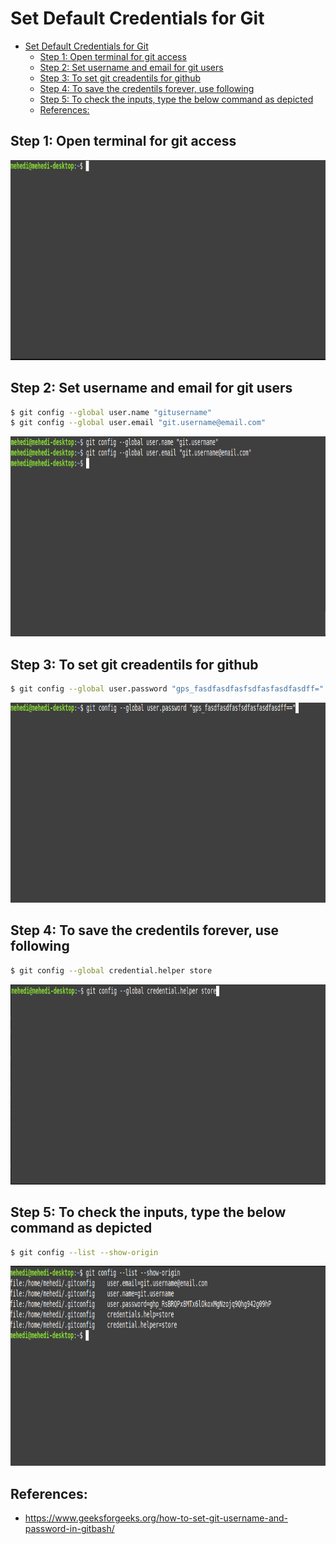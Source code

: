 # Set Default Credentials for Git
<!-- TOC -->

- [Set Default Credentials for Git](#set-default-credentials-for-git)
    - [Step 1: Open terminal for git access](#step-1-open-terminal-for-git-access)
    - [Step 2: Set username and email for git users](#step-2-set-username-and-email-for-git-users)
    - [Step 3: To set git creadentils for github](#step-3-to-set-git-creadentils-for-github)
    - [Step 4: To save the credentils forever, use following](#step-4-to-save-the-credentils-forever-use-following)
    - [Step 5: To check the inputs, type the below command as depicted](#step-5-to-check-the-inputs-type-the-below-command-as-depicted)
    - [References:](#references)

<!-- /TOC -->


## Step 1: Open terminal for git access  

<img src="img/terminal.png" width="830" height="320"/>

## Step 2: Set username and email for git users
```bash
$ git config --global user.name "gitusername"
$ git config --global user.email "git.username@email.com"
```
<img src="img/username.png" width="830" height="320"/>


## Step 3: To set git creadentils for github
```bash
$ git config --global user.password "gps_fasdfasdfasfsdfasfasdfasdff="
```
<img src="img/creadentials.png" width="830" height="320"/>


## Step 4: To save the credentils forever, use following
```bash
$ git config --global credential.helper store

```
<img src="img/credential_helper.png" width="830" height="320"/>


## Step 5: To check the inputs, type the below command as depicted
```bash
$ git config --list --show-origin

```
<img src="img/show_origin.png" width="830" height="320"/>



## References:
* https://www.geeksforgeeks.org/how-to-set-git-username-and-password-in-gitbash/